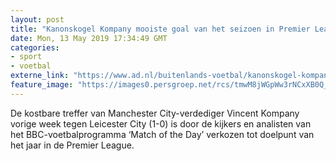 ```yaml
---
layout: post
title: "Kanonskogel Kompany mooiste goal van het seizoen in Premier League"
date: Mon, 13 May 2019 17:34:49 GMT
categories: 
- sport 
- voetbal 
externe_link: "https://www.ad.nl/buitenlands-voetbal/kanonskogel-kompany-mooiste-goal-van-het-seizoen-in-premier-league~a4005791/"
feature_image: "https://images0.persgroep.net/rcs/tmwM8jWGpWw3rNCxXB0Q_cPd7ZQ/diocontent/147341716/_fitwidth/400/?appId=21791a8992982cd8da851550a453bd7f&quality=0.7"
---
```


De kostbare treffer van Manchester City-verdediger Vincent Kompany vorige week tegen Leicester City (1-0) is door de kijkers en analisten van het BBC-voetbalprogramma ‘Match of the Day’ verkozen tot doelpunt van het jaar in de Premier League.
